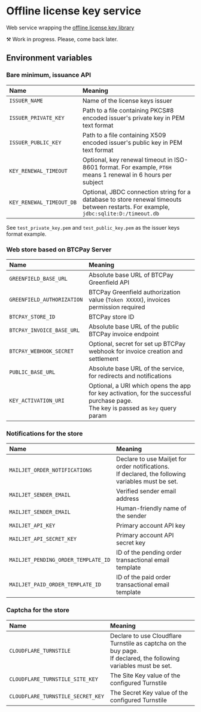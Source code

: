 # Offline license key service

Web service wrapping the [offline license key library](https://github.com/Radiokot/offline-license-key)

⚒ Work in progress. Please, come back later.

## Environment variables

### Bare minimum, issuance API

| Name                     | Meaning                                                                                                                              |                                                                          
|:-------------------------|:-------------------------------------------------------------------------------------------------------------------------------------|
| `ISSUER_NAME`            | Name of the license keys issuer                                                                                                      |                                                  |
| `ISSUER_PRIVATE_KEY`     | Path to a file containing PKCS#8 encoded issuer's private key in PEM text format                                                     |
| `ISSUER_PUBLIC_KEY`      | Path to a file containing X509 encoded issuer's public key in PEM text format                                                        |
| `KEY_RENEWAL_TIMEOUT`    | Optional, key renewal timeout in ISO-8601 format. For example, `PT6H` means 1 renewal in 6 hours per subject                         |
| `KEY_RENEWAL_TIMEOUT_DB` | Optional, JBDC connection string for a database to store renewal timeouts between restarts. For example, `jdbc:sqlite:D:/timeout.db` |

See `test_private_key.pem` and `test_public_key.pem` as the issuer keys format example.

### Web store based on BTCPay Server

| Name                       | Meaning                                                                                                                                |                                                                          
|:---------------------------|:---------------------------------------------------------------------------------------------------------------------------------------|
| `GREENFIELD_BASE_URL`      | Absolute base URL of BTCPay Greenfield API                                                                                             |
| `GREENFIELD_AUTHORIZATION` | BTCPay Greenfield authorization value (`Token XXXXX`), invoices permission required                                                    |
| `BTCPAY_STORE_ID`          | BTCPay store ID                                                                                                                        |
| `BTCPAY_INVOICE_BASE_URL`  | Absolute base URL of the public BTCPay invoice endpoint                                                                                |
| `BTCPAY_WEBHOOK_SECRET`    | Optional, secret for set up BTCPay webhook for invoice creation and settlement                                                         |
| `PUBLIC_BASE_URL`          | Absolute base URL of the service, for redirects and notifications                                                                      |
| `KEY_ACTIVATION_URI`       | Optional, a URI which opens the app for key activation, for the successful purchase page. <br/> The key is passed as `key` query param |

### Notifications for the store

| Name                                | Meaning                                                                                                |                                                                          
|:------------------------------------|:-------------------------------------------------------------------------------------------------------|
| `MAILJET_ORDER_NOTIFICATIONS`       | Declare to use Mailjet for order notifications. <br/>If declared, the following variables must be set. |                                                  |
| `MAILJET_SENDER_EMAIL`              | Verified sender email address                                                                          |                                                  |
| `MAILJET_SENDER_EMAIL`              | Human-friendly name of the sender                                                                      |                                                  |
| `MAILJET_API_KEY`                   | Primary account API key                                                                                |                                                  |
| `MAILJET_API_SECRET_KEY`            | Primary account API secret key                                                                         |                                                  |
| `MAILJET_PENDING_ORDER_TEMPLATE_ID` | ID of the pending order transactional email template                                                   |                                                  |
| `MAILJET_PAID_ORDER_TEMPLATE_ID`    | ID of the paid order transactional email template                                                      |                                                  |

### Captcha for the store

| Name                              | Meaning                                                                                                                |                                                                          
|:----------------------------------|:-----------------------------------------------------------------------------------------------------------------------|
| `CLOUDFLARE_TURNSTILE`            | Declare to use Cloudflare Turnstile as captcha on the buy page. <br/>If declared, the following variables must be set. |                                                  |
| `CLOUDFLARE_TURNSTILE_SITE_KEY`   | The Site Key value of the configured Turnstile                                                                         |
| `CLOUDFLARE_TURNSTILE_SECRET_KEY` | The Secret Key value of the configured Turnstile                                                                       |
